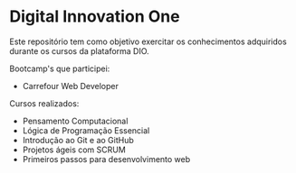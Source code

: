 # Digital Innovation One

Este repositório tem como objetivo exercitar os conhecimentos adquiridos durante os cursos da plataforma DIO.

Bootcamp's que participei:
- Carrefour Web Developer

Cursos realizados:
- Pensamento Computacional
- Lógica de Programação Essencial
- Introdução ao Git e ao GitHub
- Projetos ágeis com SCRUM
- Primeiros passos para desenvolvimento web